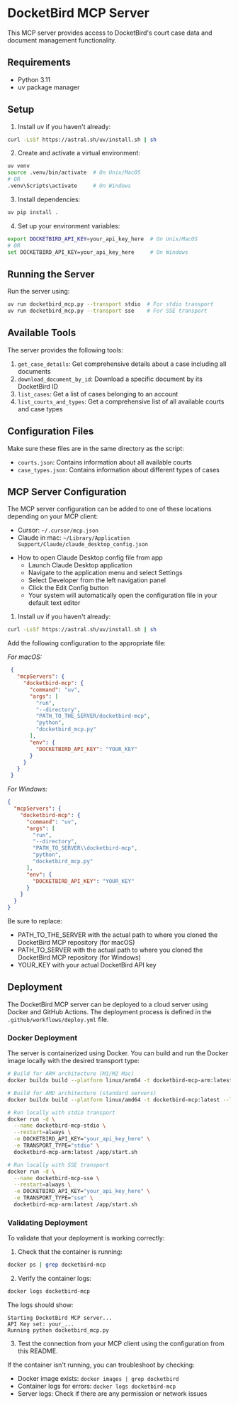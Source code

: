 # DocketBird MCP Server

This MCP server provides access to DocketBird's court case data and document management functionality.

## Requirements

- Python 3.11
- uv package manager

## Setup

1. Install uv if you haven't already:

```bash
curl -LsSf https://astral.sh/uv/install.sh | sh
```

2. Create and activate a virtual environment:

```bash
uv venv
source .venv/bin/activate  # On Unix/MacOS
# OR
.venv\Scripts\activate     # On Windows
```

3. Install dependencies:

```bash
uv pip install .
```

4. Set up your environment variables:

```bash
export DOCKETBIRD_API_KEY=your_api_key_here  # On Unix/MacOS
# OR
set DOCKETBIRD_API_KEY=your_api_key_here     # On Windows
```

## Running the Server

Run the server using:

```bash
uv run docketbird_mcp.py --transport stdio  # For stdio transport
uv run docketbird_mcp.py --transport sse    # For SSE transport
```

## Available Tools

The server provides the following tools:

1. `get_case_details`: Get comprehensive details about a case including all documents
2. `download_document_by_id`: Download a specific document by its DocketBird ID
3. `list_cases`: Get a list of cases belonging to an account
4. `list_courts_and_types`: Get a comprehensive list of all available courts and case types

## Configuration Files

Make sure these files are in the same directory as the script:

- `courts.json`: Contains information about all available courts
- `case_types.json`: Contains information about different types of cases

## MCP Server Configuration

The MCP server configuration can be added to one of these locations depending on your MCP client:

- Cursor: `~/.cursor/mcp.json`
- Claude in mac: `~/Library/Application Support/Claude/claude_desktop_config.json`

* How to open Claude Desktop config file from app
   - Launch Claude Desktop application
   - Navigate to the application menu and select Settings
   - Select Developer from the left navigation panel
   - Click the Edit Config button
   - Your system will automatically open the configuration file in your default text editor


1. Install uv if you haven't already:

```bash
curl -LsSf https://astral.sh/uv/install.sh | sh
```

Add the following configuration to the appropriate file:

  *For macOS:*
  
  ``` json
   {
     "mcpServers": {
       "docketbird-mcp": {
         "command": "uv",
         "args": [
           "run",
           "--directory",
           "PATH_TO_THE_SERVER/docketbird-mcp",
           "python",
           "docketbird_mcp.py"
         ],
         "env": {
           "DOCKETBIRD_API_KEY": "YOUR_KEY"
         }
       }
     }
   }
   ```
   

   *For Windows:*
   ```json
   {
     "mcpServers": {
       "docketbird-mcp": {
         "command": "uv",
         "args": [
           "run",
           "--directory",
           "PATH_TO_SERVER\\docketbird-mcp",
           "python",
           "docketbird_mcp.py"
         ],
         "env": {
           "DOCKETBIRD_API_KEY": "YOUR_KEY"
         }
       }
     }
   }
   ```
   

   Be sure to replace:
   - PATH_TO_THE_SERVER with the actual path to where you cloned the DocketBird MCP repository (for macOS)
   - PATH_TO_SERVER with the actual path to where you cloned the DocketBird MCP repository (for Windows)
   - YOUR_KEY with your actual DocketBird API key


## Deployment

The DocketBird MCP server can be deployed to a cloud server using Docker and GitHub Actions. The deployment process is defined in the `.github/workflows/deploy.yml` file.

### Docker Deployment

The server is containerized using Docker. You can build and run the Docker image locally with the desired transport type:

```bash
# Build for ARM architecture (M1/M2 Mac)
docker buildx build --platform linux/arm64 -t docketbird-mcp-arm:latest --load .

# Build for AMD architecture (standard servers)
docker buildx build --platform linux/amd64 -t docketbird-mcp:latest --load .

# Run locally with stdio transport
docker run -d \
  --name docketbird-mcp-stdio \
  --restart=always \
  -e DOCKETBIRD_API_KEY="your_api_key_here" \
  -e TRANSPORT_TYPE="stdio" \
  docketbird-mcp-arm:latest /app/start.sh

# Run locally with SSE transport
docker run -d \
  --name docketbird-mcp-sse \
  --restart=always \
  -e DOCKETBIRD_API_KEY="your_api_key_here" \
  -e TRANSPORT_TYPE="sse" \
  docketbird-mcp-arm:latest /app/start.sh
```

### Validating Deployment

To validate that your deployment is working correctly:

1. Check that the container is running:

```bash
docker ps | grep docketbird-mcp
```

2. Verify the container logs:

```bash
docker logs docketbird-mcp
```

The logs should show:

```
Starting DocketBird MCP server...
API Key set: your_...
Running python docketbird_mcp.py
```

3. Test the connection from your MCP client using the configuration from this README.

If the container isn't running, you can troubleshoot by checking:

- Docker image exists: `docker images | grep docketbird`
- Container logs for errors: `docker logs docketbird-mcp`
- Server logs: Check if there are any permission or network issues
